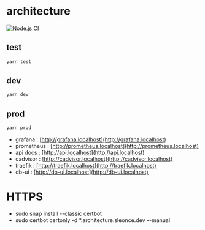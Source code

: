 # architecture

[![Node.js CI](https://github.com/SebastienLeonce/architecture/actions/workflows/node.js.yml/badge.svg)](https://github.com/SebastienLeonce/architecture/actions/workflows/node.js.yml)

## test

```bash
yarn test
```

## dev

```bash
yarn dev
```

## prod

```bash
yarn prod
```

- grafana : [http://grafana.localhost](http://grafana.localhost)
- prometheus : [http://prometheus.localhost](http://prometheus.localhost)
- api docs : [http://api.localhost](http://api.localhost)
- cadvisor : [http://cadvisor.localhost](http://cadvisor.localhost)
- traefik : [http://traefik.localhost](http://traefik.localhost)
- db-ui : [http://db-ui.localhost](http://db-ui.localhost)

# HTTPS

- sudo snap install --classic certbot
- sudo certbot certonly -d *.architecture.sleonce.dev --manual